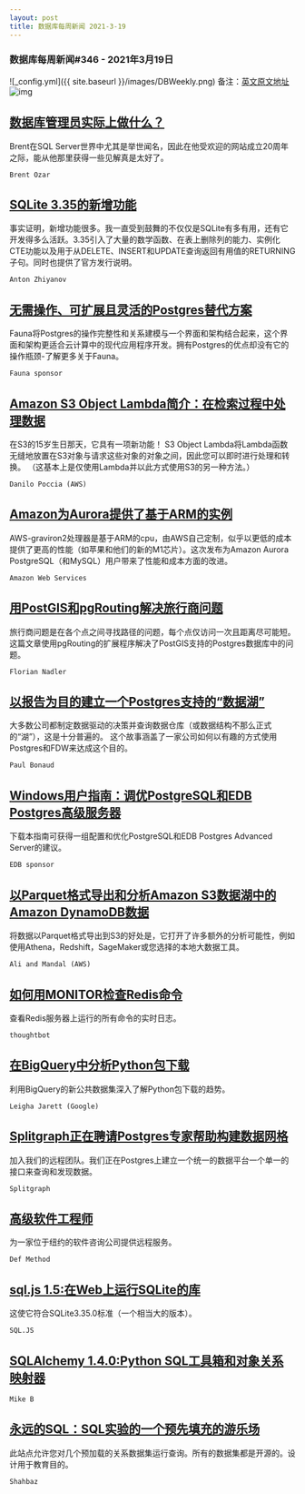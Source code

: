 ```yaml
---
layout: post
title: 数据库每周新闻 2021-3-19
---
```

### 数据库每周新闻#346 - 2021年3月19日
![_config.yml]({{ site.baseurl }}/images/DBWeekly.png)
备注：[英文原文地址](https://dbweekly.com/issues/346)
![img](https://res.cloudinary.com/cpress/image/upload/w_1280,e_sharpen:60/rsx8jfitgyxhahnjdmox.jpg)


## [数据库管理员实际上做什么？](https://dbweekly.com/link/104963/web)
Brent在SQL Server世界中尤其是举世闻名，因此在他受欢迎的网站成立20周年之际，能从他那里获得一些见解真是太好了。

`Brent Ozar`


## [SQLite 3.35的新增功能](https://dbweekly.com/link/104964/web)
事实证明，新增功能很多。我一直受到鼓舞的不仅仅是SQLite有多有用，还有它开发得多么活跃。3.35引入了大量的数学函数、在表上删除列的能力、实例化CTE功能以及用于从DELETE、INSERT和UPDATE查询返回有用值的RETURNING子句。同时也提供了官方发行说明。

`Anton Zhiyanov`


## [无需操作、可扩展且灵活的Postgres替代方案](https://dbweekly.com/link/104966/web)
Fauna将Postgres的操作完整性和关系建模与一个界面和架构结合起来，这个界面和架构更适合云计算中的现代应用程序开发。拥有Postgres的优点却没有它的操作瓶颈-了解更多关于Fauna。

`Fauna sponsor`


## [Amazon S3 Object Lambda简介：在检索过程中处理数据](https://dbweekly.com/link/104968/web)
在S3的15岁生日那天，它具有一项新功能！ S3 Object Lambda将Lambda函数无缝地放置在S3对象与请求这些对象的对象之间，因此您可以即时进行处理和转换。 （这基本上是仅使用Lambda并以此方式使用S3的另一种方法。）

`Danilo Poccia (AWS)`


## [Amazon为Aurora提供了基于ARM的实例](https://dbweekly.com/link/104969/web)
AWS-graviron2处理器是基于ARM的cpu，由AWS自己定制，似乎以更低的成本提供了更高的性能（如苹果和他们的新的M1芯片）。这次发布为Amazon Aurora PostgreSQL（和MySQL）用户带来了性能和成本方面的改进。

`Amazon Web Services`


## [用PostGIS和pgRouting解决旅行商问题](https://dbweekly.com/link/104972/web)
旅行商问题是在各个点之间寻找路径的问题，每个点仅访问一次且距离尽可能短。 这篇文章使用pgRouting的扩展程序解决了PostGIS支持的Postgres数据库中的问题。

`Florian Nadler`


## [以报告为目的建立一个Postgres支持的“数据湖”](https://dbweekly.com/link/104975/web)
大多数公司都制定数据驱动的决策并查询数据仓库（或数据结构不那么正式的“湖”），这是十分普遍的。 这个故事涵盖了一家公司如何以有趣的方式使用Postgres和FDW来达成这个目的。

`Paul Bonaud`


## [Windows用户指南：调优PostgreSQL和EDB Postgres高级服务器](https://dbweekly.com/link/104976/web)
下载本指南可获得一组配置和优化PostgreSQL和EDB Postgres Advanced Server的建议。

`EDB sponsor`


## [以Parquet格式导出和分析Amazon S3数据湖中的Amazon DynamoDB数据](https://dbweekly.com/link/104977/web)
将数据以Parquet格式导出到S3的好处是，它打开了许多额外的分析可能性，例如使用Athena，Redshift，SageMaker或您选择的本地大数据工具。

`Ali and Mandal (AWS)`


## [如何用MONITOR检查Redis命令](https://dbweekly.com/link/104978/web)
查看Redis服务器上运行的所有命令的实时日志。

`thoughtbot`


## [在BigQuery中分析Python包下载](https://dbweekly.com/link/104979/web)
利用BigQuery的新公共数据集深入了解Python包下载的趋势。

`Leigha Jarett (Google)`


## [Splitgraph正在聘请Postgres专家帮助构建数据网格](https://dbweekly.com/link/104982/web)
加入我们的远程团队。我们正在Postgres上建立一个统一的数据平台一个单一的接口来查询和发现数据。

`Splitgraph`


## [高级软件工程师](https://dbweekly.com/link/104983/web)
为一家位于纽约的软件咨询公司提供远程服务。

`Def Method`


## [sql.js 1.5:在Web上运行SQLite的库](https://dbweekly.com/link/104984/web)
这使它符合SQLite3.35.0标准（一个相当大的版本）。

`SQL.JS`


## [SQLAlchemy 1.4.0:Python SQL工具箱和对象关系映射器](https://dbweekly.com/link/104985/web)

`Mike B`


## [永远的SQL：SQL实验的一个预先填充的游乐场](https://dbweekly.com/link/104986/web)
此站点允许您对几个预加载的关系数据集运行查询。所有的数据集都是开源的。设计用于教育目的。

`Shahbaz`
